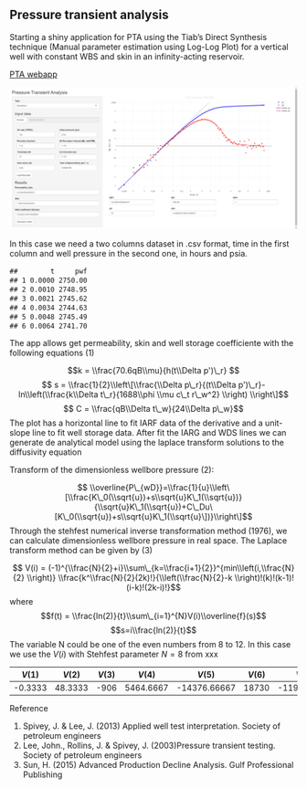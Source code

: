Pressure transient analysis
---------------------------

Starting a shiny application for PTA using the Tiab’s Direct Synthesis
technique (Manual parameter estimation using Log-Log Plot) for a
vertical well with constant WBS and skin in an infinity-acting
reservoir.

[PTA
webapp](https://chatosolutions.shinyapps.io/PTAwebapp/?_ga=2.253088457.1594544277.1607619484-1622287101.1605639564)

![](data/image2.png)

In this case we need a two columns dataset in .csv format, time in the
first column and well pressure in the second one, in hours and psia.

    ##        t     pwf
    ## 1 0.0000 2750.00
    ## 2 0.0010 2748.95
    ## 3 0.0021 2745.62
    ## 4 0.0034 2744.63
    ## 5 0.0048 2745.49
    ## 6 0.0064 2741.70

The app allows get permeability, skin and well storage coefficiente with
the following equations (1)

$$k = \\frac{70.6qB\\mu}{h(t\\Delta p')\_r} $$
$$ s = \\frac{1}{2}\\left\[\\frac{\\Delta p\_r}{(t\\Delta p')\_r}-ln\\left(\\frac{k\\Delta t\_r}{1688\\phi \\mu c\_t r\_w^2} \\right) \\right\]$$
$$ C = \\frac{qB\\Delta t\_w}{24\\Delta p\_w}$$
The plot has a horizontal line to fit IARF data of the derivative and a
unit-slope line to fit well storage data. After fit the IARG and WDS
lines we can generate de analytical model using the laplace transform
solutions to the diffusivity equation

Transform of the dimensionless wellbore pressure (2):

$$ \\overline{P\_{wD}}=\\frac{1}{u}\\left\[\\frac{K\_0(\\sqrt{u})+s\\sqrt{u}K\_1(\\sqrt{u})}{\\sqrt{u}K\_1(\\sqrt{u})+C\_Du\[K\_0(\\sqrt{u})+s\\sqrt{u}K\_1(\\sqrt{u}\])}\\right\]$$
Through the stehfest numerical inverse transformation method (1976), we
can calculate dimensionless wellbore pressure in real space. The Laplace
transform method can be given by (3)

$$ V(i) = (-1)^{\\frac{N}{2}+i}\\sum\_{k=\\frac{i+1}{2}}^{min\\left(i,\\frac{N}{2} \\right)} \\frac{k^\\frac{N}{2}(2k)!}{\\left(\\frac{N}{2}-k \\right)!(k)!(k-1)!(i-k)!(2k-i)!}$$
where
$$f(t) = \\frac{ln(2)}{t}\\sum\_{i=1}^{N}V(i)\\overline{f}(s)$$
$$s=i\\frac{ln(2)}{t}$$
The variable N could be one of the even numbers from 8 to 12. In this
case we use the *V*(*i*) with Stehfest parameter *N* = 8 from xxx

<table>
<thead>
<tr class="header">
<th style="text-align: center;"><span class="math inline"><em>V</em>(1)</span></th>
<th style="text-align: center;"><span class="math inline"><em>V</em>(2)</span></th>
<th style="text-align: center;"><span class="math inline"><em>V</em>(3)</span></th>
<th style="text-align: center;"><span class="math inline"><em>V</em>(4)</span></th>
<th style="text-align: center;"><span class="math inline"><em>V</em>(5)</span></th>
<th style="text-align: center;"><span class="math inline"><em>V</em>(6)</span></th>
<th style="text-align: center;"><span class="math inline"><em>V</em>(7)</span></th>
<th style="text-align: center;"><span class="math inline"><em>V</em>(8)</span></th>
</tr>
</thead>
<tbody>
<tr class="odd">
<td style="text-align: center;">-0.3333</td>
<td style="text-align: center;">48.3333</td>
<td style="text-align: center;">-906</td>
<td style="text-align: center;">5464.6667</td>
<td style="text-align: center;">-14376.66667</td>
<td style="text-align: center;">18730</td>
<td style="text-align: center;">-11946.6667</td>
<td style="text-align: center;">2986.6667</td>
</tr>
</tbody>
</table>

Reference

1.  Spivey, J. & Lee, J. (2013) Applied well test interpretation.
    Society of petroleum engineers
2.  Lee, John., Rollins, J. & Spivey, J. (2003)Pressure transient
    testing. Society of petroleum engineers
3.  Sun, H. (2015) Advanced Production Decline Analysis. Gulf
    Professional Publishing
